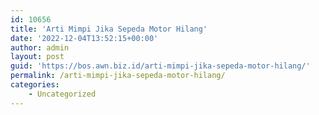 ```yaml
---
id: 10656
title: 'Arti Mimpi Jika Sepeda Motor Hilang'
date: '2022-12-04T13:52:15+00:00'
author: admin
layout: post
guid: 'https://bos.awn.biz.id/arti-mimpi-jika-sepeda-motor-hilang/'
permalink: /arti-mimpi-jika-sepeda-motor-hilang/
categories:
    - Uncategorized
---
```


